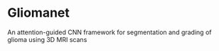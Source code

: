 # Gliomanet
An attention-guided CNN framework for segmentation and grading of glioma using 3D MRI scans
